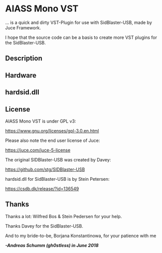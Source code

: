 # AIASS Mono VST

... is a quick and dirty VST-Plugin for use with SidBlaster-USB, made by Juce Framework.

I hope that the source code can be a basis to create more VST plugins for the SidBlaster-USB. 



## Description



## Hardware



## hardsid.dll



## License

AIASS Mono VST is under GPL v3:

 https://www.gnu.org/licenses/gpl-3.0.en.html

Please also note the end user license of Juce: 

https://juce.com/juce-5-license

The original SIDBlaster-USB was created by Davey:

https://github.com/stg/SIDBlaster-USB

hardsid.dll for SidBlaster-USB is by Stein Petersen:

https://csdb.dk/release/?id=136549

## Thanks

Thanks a lot: Wilfred Bos & Stein Pedersen for your help. 

Thanks Davey for the SidBlaster-USB.

And to my bride-to-be, Borjana Konstantinowa,  for your patience with me 

***-Andreas Schumm (gh0stless) in June 2018***

